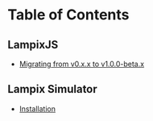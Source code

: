 # Table of Contents

## LampixJS

* [Migrating from v0.x.x to v1.0.0-beta.x](./migration-guide.md)

## Lampix Simulator

* [Installation](./simulator/installation.md)
